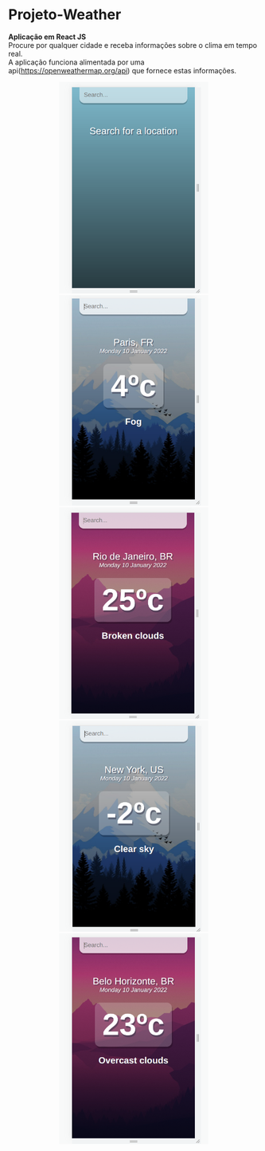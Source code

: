 # Projeto-Weather

**Aplicação em React JS**<br />
Procure por qualquer cidade e receba informações sobre o clima em tempo real.<br />
A aplicação funciona alimentada por uma api(https://openweathermap.org/api) que fornece estas informações.

<p align="center">
  <img src="./images/initial.png" width="300" >
  <img src="./images/PS.png" width="300" >
  <img src="./images/RJ.png" width="300" >
  <img src="./images/NY.png" width="300" >
  <img src="./images/BH.png" width="300" >
</p>

